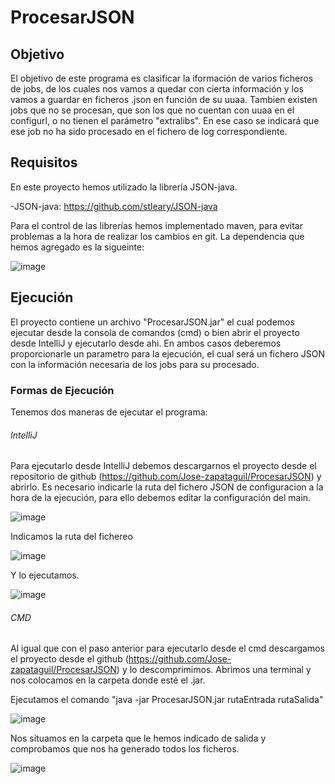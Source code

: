 # ProcesarJSON

## Objetivo
El objetivo de este programa es clasificar la iformación de varios ficheros de jobs, de los cuales nos vamos a quedar con cierta información y los vamos a guardar en ficheros
.json en función de su uuaa.
Tambien existen jobs que no se procesan, que son los que no cuentan con uuaa en el configurl, o no tienen el parámetro "extralibs". En ese caso se indicará que ese job no ha sido procesado en el fichero de log correspondiente.

  
  ## Requisitos
  
  En este proyecto hemos utilizado la librería JSON-java.
  
  -JSON-java: https://github.com/stleary/JSON-java
  
  Para el control de las librerías hemos implementado maven, para evitar problemas a la hora de realizar los cambios en git. La dependencia que hemos agregado es la sigueinte:
  
  ![image](https://user-images.githubusercontent.com/81249604/116520098-8e5d2680-a8d2-11eb-874b-d9bf1a46f62c.png)
  
  ## Ejecución
  
  El proyecto contiene un archivo "ProcesarJSON.jar" el cual podemos ejecutar desde la consola de comandos (cmd) o bien abrir el proyecto desde IntelliJ y ejecutarlo desde ahi.
  En ambos casos deberemos proporcionarle un parametro para la ejecución, el cual será un fichero JSON con la información necesaria de los jobs para su procesado.

  
  
  ### Formas de Ejecución
  
 Tenemos dos maneras de ejecutar el programa:
 
  ###### IntelliJ
  
  Para ejecutarlo desde IntelliJ debemos descargarnos el proyecto desde el repositorio de github (https://github.com/Jose-zapataguil/ProcesarJSON) y abrirlo. Es necesario indicarle la ruta del fichero JSON de configuracion a la hora de la ejecución, para ello debemos editar la configuración del main.
  
  ![image](https://user-images.githubusercontent.com/81249604/116528719-738faf80-a8dc-11eb-9b7f-16e933deec14.png)
  
  Indicamos la ruta del fichereo
  
  ![image](https://user-images.githubusercontent.com/81249604/117668218-061a3380-b1a6-11eb-8ebd-f19987e9ab8b.png)

  
  Y lo ejecutamos.
  
  ![image](https://user-images.githubusercontent.com/81249604/116529219-ff094080-a8dc-11eb-940f-985310f89fc8.png)

  ###### CMD 
  
  Al igual que con el paso anterior para ejecutarlo desde el cmd descargamos el proyecto desde el github (https://github.com/Jose-zapataguil/ProcesarJSON) y lo descomprimimos. Abrimos una terminal y nos colocamos en la carpeta donde esté el .jar.
  
  Ejecutamos el comando "java -jar ProcesarJSON.jar rutaEntrada rutaSalida"
  
   ![image](https://user-images.githubusercontent.com/81249604/116530175-054bec80-a8de-11eb-891d-12ab864eca13.png)
   
   Nos situamos en la carpeta que le hemos indicado de salida y comprobamos que nos ha generado todos los ficheros.
   
   ![image](https://user-images.githubusercontent.com/81249604/116530416-4b08b500-a8de-11eb-8862-daa2a08a9589.png)






  

 
  


